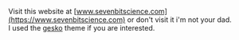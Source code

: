 Visit this website at [www.sevenbitscience.com](https://www.sevenbitscience.com) or don't visit it i'm not your dad.  
I used the [gesko](https://github.com/P0WEX/Gesko) theme if you are interested.